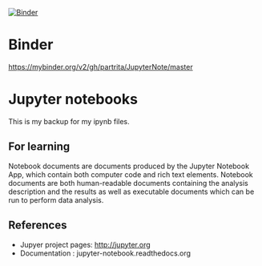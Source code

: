 [![Binder](https://mybinder.org/badge.svg)](https://mybinder.org/v2/gh/partrita/JupyterNote/master)

# Binder
https://mybinder.org/v2/gh/partrita/JupyterNote/master


# Jupyter notebooks

This is my backup for my ipynb files.

## For learning

Notebook documents are documents produced by the Jupyter Notebook App, which contain both computer code and rich text elements. Notebook documents are both human-readable documents containing the analysis description and the results as well as executable documents which can be run to perform data analysis.

## References
- Jupyer project pages: http://jupyter.org
- Documentation : jupyter-notebook.readthedocs.org


